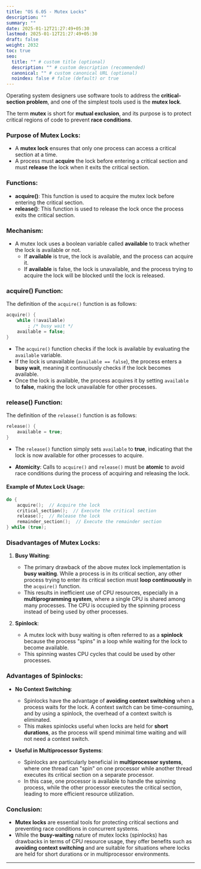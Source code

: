 ```yaml
---
title: "OS 6.05 - Mutex Locks"
description: ""
summary: ""
date: 2025-01-12T21:27:49+05:30
lastmod: 2025-01-12T21:27:49+05:30
draft: false
weight: 2032
toc: true
seo:
  title: "" # custom title (optional)
  description: "" # custom description (recommended)
  canonical: "" # custom canonical URL (optional)
  noindex: false # false (default) or true
---
```



Operating system designers use software tools to address the **critical-section problem**, and one of the simplest tools used is the **mutex lock**. 

The term **mutex** is short for **mutual exclusion**, and its purpose is to protect critical regions of code to prevent **race conditions**.

### Purpose of Mutex Locks:
- A **mutex lock** ensures that only one process can access a critical section at a time.
- A process must **acquire** the lock before entering a critical section and must **release** the lock when it exits the critical section.

### Functions:
- **acquire()**: This function is used to acquire the mutex lock before entering the critical section.
- **release()**: This function is used to release the lock once the process exits the critical section.

### Mechanism:
- A mutex lock uses a boolean variable called **available** to track whether the lock is available or not.
  - If **available** is true, the lock is available, and the process can acquire it.
  - If **available** is false, the lock is unavailable, and the process trying to acquire the lock will be blocked until the lock is released.
  
### acquire() Function:
The definition of the `acquire()` function is as follows:

```c
acquire() {
    while (!available)
        ; /* busy wait */
    available = false;
}
```

- The `acquire()` function checks if the lock is available by evaluating the `available` variable.
- If the lock is unavailable (`available == false`), the process enters a **busy wait**, meaning it continuously checks if the lock becomes available.
- Once the lock is available, the process acquires it by setting `available` to **false**, making the lock unavailable for other processes.

### release() Function:
The definition of the `release()` function is as follows:

```c
release() {
    available = true;
}
```

- The `release()` function simply sets `available` to **true**, indicating that the lock is now available for other processes to acquire.

- **Atomicity**: Calls to `acquire()` and `release()` must be **atomic** to avoid race conditions during the process of acquiring and releasing the lock.

#### Example of Mutex Lock Usage:
```c
do {
    acquire();  // Acquire the lock
    critical_section();  // Execute the critical section
    release();  // Release the lock
    remainder_section();  // Execute the remainder section
} while (true);
```


### Disadvantages of Mutex Locks:

1. **Busy Waiting**:
   - The primary drawback of the above mutex lock implementation is **busy waiting**. While a process is in its critical section, any other process trying to enter its critical section must **loop continuously** in the `acquire()` function.
   - This results in inefficient use of CPU resources, especially in a **multiprogramming system**, where a single CPU is shared among many processes. The CPU is occupied by the spinning process instead of being used by other processes.

2. **Spinlock**:
   - A mutex lock with busy waiting is often referred to as a **spinlock** because the process "spins" in a loop while waiting for the lock to become available.
   - This spinning wastes CPU cycles that could be used by other processes.

### Advantages of Spinlocks:

- **No Context Switching**:
   - Spinlocks have the advantage of **avoiding context switching** when a process waits for the lock. A context switch can be time-consuming, and by using a spinlock, the overhead of a context switch is eliminated.
   - This makes spinlocks useful when locks are held for **short durations**, as the process will spend minimal time waiting and will not need a context switch.

- **Useful in Multiprocessor Systems**:
   - Spinlocks are particularly beneficial in **multiprocessor systems**, where one thread can "spin" on one processor while another thread executes its critical section on a separate processor.
   - In this case, one processor is available to handle the spinning process, while the other processor executes the critical section, leading to more efficient resource utilization.

### Conclusion:
- **Mutex locks** are essential tools for protecting critical sections and preventing race conditions in concurrent systems. 
- While the **busy-waiting** nature of mutex locks (spinlocks) has drawbacks in terms of CPU resource usage, they offer benefits such as **avoiding context switching** and are suitable for situations where locks are held for short durations or in multiprocessor environments.

---

